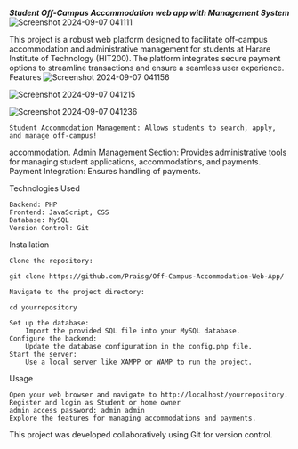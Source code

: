 <b>*Student Off-Campus Accommodation web app with Management System*</b>
![Screenshot 2024-09-07 041111](https://github.com/user-attachments/assets/48502d7c-7269-4e3c-b9ee-3bc931e2b38e)

This project is a robust web platform designed to facilitate off-campus accommodation and administrative management for students at Harare Institute of Technology (HIT200). The platform integrates secure payment options to streamline transactions and ensure a seamless user experience.
Features
![Screenshot 2024-09-07 041156](https://github.com/user-attachments/assets/8dd2d150-4337-490a-81f0-79c9aa8fe3d5)


![Screenshot 2024-09-07 041215](https://github.com/user-attachments/assets/b8f4c284-dca2-405c-8e02-414d3088054d)


![Screenshot 2024-09-07 041236](https://github.com/user-attachments/assets/163b3d1d-fdae-4e10-b929-1b53746c133a)

    Student Accommodation Management: Allows students to search, apply, and manage off-campus!
 accommodation.
    Admin Management Section: Provides administrative tools for managing student applications, accommodations, and payments.
    Payment Integration: Ensures handling of payments.

Technologies Used

    Backend: PHP
    Frontend: JavaScript, CSS
    Database: MySQL
    Version Control: Git

Installation

    Clone the repository:

    git clone https://github.com/Praisg/Off-Campus-Accommodation-Web-App/

    Navigate to the project directory:

    cd yourrepository

    Set up the database:
        Import the provided SQL file into your MySQL database.
    Configure the backend:
        Update the database configuration in the config.php file.
    Start the server:
        Use a local server like XAMPP or WAMP to run the project.

Usage

    Open your web browser and navigate to http://localhost/yourrepository.
    Register and login as Student or home owner
    admin access password: admin admin
    Explore the features for managing accommodations and payments.



This project was developed collaboratively using Git for version control. 
